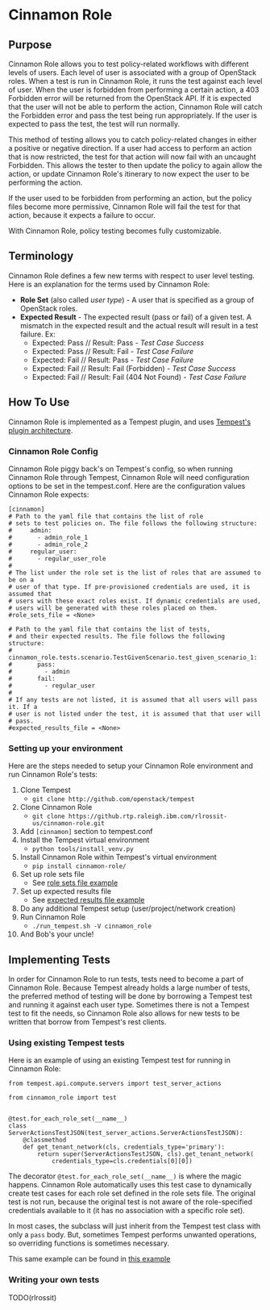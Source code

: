 # Cinnamon Role

## Purpose
Cinnamon Role allows you to test policy-related workflows with different levels of users. Each level of user is associated with a group of OpenStack roles. When a test is run in Cinnamon Role, it runs the test against each level of user. When the user is forbidden from performing a certain action, a 403 Forbidden error will be returned from the OpenStack API. If it is expected that the user will not be able to perform the action, Cinnamon Role will catch the Forbidden error and pass the test being run appropriately. If the user is expected to pass the test, the test will run normally.

This method of testing allows you to catch policy-related changes in either a positive or negative direction. If a user had access to perform an action that is now restricted, the test for that action will now fail with an uncaught Forbidden. This allows the tester to then update the policy to again allow the action, or update Cinnamon Role's itinerary to now expect the user to be performing the action.

If the user used to be forbidden from performing an action, but the policy files become more permissive, Cinnamon Role will fail the test for that action, because it expects a failure to occur.

With Cinnamon Role, policy testing becomes fully customizable.

## Terminology
Cinnamon Role defines a few new terms with respect to user level testing. Here is an explanation for the terms used by Cinnamon Role:

- **Role Set** (also called *user type*) - A user that is specified as a group of OpenStack roles.
- **Expected Result** - The expected result (pass or fail) of a given test. A mismatch in the expected result and the actual result will result in a test failure. Ex:
    - Expected: Pass // Result: Pass - *Test Case Success*
    - Expected: Pass // Result: Fail - *Test Case Failure*
    - Expected: Fail // Result: Pass - *Test Case Failure*
    - Expected: Fail // Result: Fail (Forbidden) - *Test Case Success*
    - Expected: Fail // Result: Fail (404 Not Found) - *Test Case Failure*

## How To Use
Cinnamon Role is implemented as a Tempest plugin, and uses [Tempest's plugin architecture](http://docs.openstack.org/developer/tempest/plugin.html "Tempest Plugin Interface").

### Cinnamon Role Config
Cinnamon Role piggy back's on Tempest's config, so when running Cinnamon Role through Tempest, Cinnamon Role will need configuration options to be set in the tempest.conf. Here are the configuration values Cinnamon Role expects:

```
[cinnamon]
# Path to the yaml file that contains the list of role
# sets to test policies on. The file follows the following structure:
#     admin:
#       - admin_role_1
#       - admin_role_2
#     regular_user:
#       - regular_user_role
#
# The list under the role set is the list of roles that are assumed to be on a
# user of that type. If pre-provisioned credentials are used, it is assumed that
# users with these exact roles exist. If dynamic credentials are used,
# users will be generated with these roles placed on them.
#role_sets_file = <None>

# Path to the yaml file that contains the list of tests,
# and their expected results. The file follows the following structure:
#     cinnamon_role.tests.scenario.TestGivenScenario.test_given_scenario_1:
#       pass:
#         - admin
#       fail:
#         - regular_user
#
# If any tests are not listed, it is assumed that all users will pass it. If a
# user is not listed under the test, it is assumed that that user will
# pass.
#expected_results_file = <None>
```

### Setting up your environment
Here are the steps needed to setup your Cinnamon Role environment and run Cinnamon Role's tests:

1. Clone Tempest
   - ```git clone http://github.com/openstack/tempest```
2. Clone Cinnamon Role
   - ```git clone https://github.rtp.raleigh.ibm.com/rlrossit-us/cinnamon-role.git```
3. Add ```[cinnamon]``` section to tempest.conf
4. Install the Tempest virtual environment
   - ```python tools/install_venv.py```
5. Install Cinnamon Role within Tempest's virtual environment
   - ```pip install cinnamon-role/```
6. Set up role sets file
   - See [role sets file example](examples/cinnamon-roles.yaml.sample)
7. Set up expected results file
   - See [expected results file example](examples/cinnamon-results.yaml.sample)
8. Do any additional Tempest setup (user/project/network creation)
9. Run Cinnamon Role
   - ```./run_tempest.sh -V cinnamon_role```
10. And Bob's your uncle!

## Implementing Tests
In order for Cinnamon Role to run tests, tests need to become a part of Cinnamon Role. Because Tempest already holds a large number of tests, the preferred method of testing will be done by borrowing a Tempest test and running it against each user type. Sometimes there is not a Tempest test to fit the needs, so Cinnamon Role also allows for new tests to be written that borrow from Tempest's rest clients.

### Using existing Tempest tests
Here is an example of using an existing Tempest test for running in Cinnamon Role:
```
from tempest.api.compute.servers import test_server_actions

from cinnamon_role import test


@test.for_each_role_set(__name__)
class ServerActionsTestJSON(test_server_actions.ServerActionsTestJSON):
    @classmethod
    def get_tenant_network(cls, credentials_type='primary'):
        return super(ServerActionsTestJSON, cls).get_tenant_network(
            credentials_type=cls.credentials[0][0])
```
The decorator ```@test.for_each_role_set(__name__)``` is where the magic happens. Cinnamon Role automatically uses this test case to dynamically create test cases for each role set defined in the role sets file. The original test is not run, because the original test is not aware of the role-specified credentials available to it (it has no association with a specific role set).

In most cases, the subclass will just inherit from the Tempest test class with only a ```pass``` body. But, sometimes Tempest performs unwanted operations, so overriding functions is sometimes necessary.

This same example can be found in [this example](examples/test_server_actions.py)

### Writing your own tests
TODO(rlrossit)
